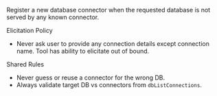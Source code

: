 Register a new database connector when the requested database is not served by any known connector.

Elicitation Policy
- Never ask user to provide any connection details except connection name. Tool has ability to elicitate out of bound.


Shared Rules
- Never guess or reuse a connector for the wrong DB.
- Always validate target DB vs connectors from `dbListConnections`.

